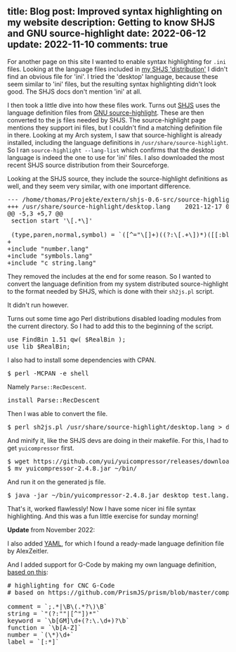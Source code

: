 title: Blog
post: Improved syntax highlighting on my website
description: Getting to know SHJS and GNU source-highlight
date: 2022-06-12
update: 2022-11-10
comments: true
---

For another page on this site I wanted to enable syntax highlighting for `.ini` files.
Looking at the language files included in [my SHJS 'distribution'](https://git.xythobuz.de/thomas/website/src/branch/master/static/js/sh) I didn't find an obvious file for 'ini'.
I tried the 'desktop' language, because these seem similar to 'ini' files, but the resulting syntax highlighting didn't look good.
The SHJS docs don't mention 'ini' at all.

I then took a little dive into how these files work.
Turns out [SHJS](http://shjs.sourceforge.net/doc/documentation.html) uses the language definition files from [GNU source-highlight](http://www.gnu.org/software/src-highlite/).
These are then converted to the js files needed by SHJS.
The source-highlight page mentions they support ini files, but I couldn't find a matching definition file in there.
Looking at my Arch system, I saw that source-highlight is already installed, including the language definitions in `/usr/share/source-highlight`.
So I ran `source-highlight --lang-list` which confirms that the desktop language is indeed the one to use for 'ini' files.
I also downloaded the most recent SHJS source distribution from their Sourceforge.

Looking at the SHJS source, they include the source-highlight definitions as well, and they seem very similar, with one important difference.

<pre class="sh_diff">
--- /home/thomas/Projekte/extern/shjs-0.6-src/source-highlight-lang/desktop.lang        2022-06-12 10:37:47.468000842 +0200
+++ /usr/share/source-highlight/desktop.lang    2021-12-17 06:57:29.000000000 +0100
@@ -5,3 +5,7 @@
 section start '\[.*\]'

 (type,paren,normal,symbol) = `([^="\[]+)((?:\[.+\])*)([[:blank:]]*)(=)`
+
+include "number.lang"
+include "symbols.lang"
+include "c_string.lang"
</pre>

They removed the includes at the end for some reason.
So I wanted to convert the language definition from my system distributed source-highlight to the format needed by SHJS, which is done with their `sh2js.pl` script.

It didn't run however.

Turns out some time ago Perl distributions disabled loading modules from the current directory.
So I had to add this to the beginning of the script.

<pre class="sh_perl">
use FindBin 1.51 qw( $RealBin );
use lib $RealBin;
</pre>

I also had to install some dependencies with CPAN.

<pre class="sh_sh">
$ perl -MCPAN -e shell
</pre>

Namely `Parse::RecDescent`.

<pre class="sh_perl">
install Parse::RecDescent
</pre>

Then I was able to convert the file.

<pre class="sh_sh">
$ perl sh2js.pl /usr/share/source-highlight/desktop.lang > desktop_test.lang.js
</pre>

And minify it, like the SHJS devs are doing in their makefile.
For this, I had to get `yuicompressor` first.

<pre class="sh_sh">
$ wget https://github.com/yui/yuicompressor/releases/download/v2.4.8/yuicompressor-2.4.8.jar
$ mv yuicompressor-2.4.8.jar ~/bin/
</pre>

And run it on the generated js file.

<pre class="sh_sh">
$ java -jar ~/bin/yuicompressor-2.4.8.jar desktop_test.lang.js > desktop_test.lang.min.js
</pre>

That's it, worked flawlessly!
Now I have some nicer ini file syntax highlighting.
And this was a fun little exercise for sunday morning!

**Update** from November 2022:

I also added [YAML](https://gist.githubusercontent.com/AlexZeitler/48813447f253360ccc431ae22d6939fd/raw/1c1d9372cce5fb2b568b2dd953d334ef8fe3f33d/yaml.lang), for which I found a ready-made language definition file by AlexZeitler.

And I added support for G-Code by making my own language definition, [based on this](https://github.com/PrismJS/prism/blob/master/components/prism-gcode.js):

<pre>
# highlighting for CNC G-Code
# based on https://github.com/PrismJS/prism/blob/master/components/prism-gcode.js

comment = `;.*|\B\(.*?\)\B`
string = `"(?:""|[^"])*"`
keyword = `\b[GM]\d+(?:\.\d+)?\b`
function = `\b[A-Z]`
number = `(\*)\d+`
label = `[:*]`
</pre>
